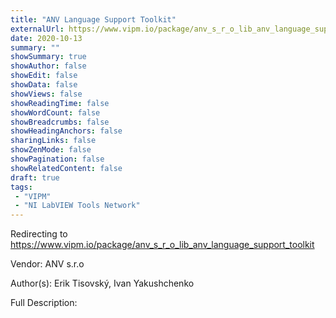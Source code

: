 ```yaml
---
title: "ANV Language Support Toolkit"
externalUrl: https://www.vipm.io/package/anv_s_r_o_lib_anv_language_support_toolkit
date: 2020-10-13
summary: ""
showSummary: true
showAuthor: false
showEdit: false
showData: false
showViews: false
showReadingTime: false
showWordCount: false
showBreadcrumbs: false
showHeadingAnchors: false
sharingLinks: false
showZenMode: false
showPagination: false
showRelatedContent: false
draft: true
tags:
 - "VIPM"
 - "NI LabVIEW Tools Network"
---
```


Redirecting to https://www.vipm.io/package/anv_s_r_o_lib_anv_language_support_toolkit

Vendor: ANV s.r.o

Author(s): Erik Tisovský, Ivan Yakushchenko
 
Full Description:

